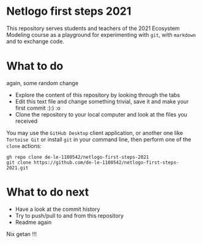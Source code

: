 # Netlogo first steps 2021

This repository serves students and teachers of the 2021 Ecosystem Modeling course as a playground for experimenting with `git`, with `markdown` and to exchange code.

# What to do

again, some random change

* Explore the content of this repository by looking through the tabs
* Edit this text file and change something trivial, save it and make your first commit :):) :o
* Clone the repository to your local computer and look at the files you received

You may use the `GitHub Desktop` client application, or another one like `Tortoise Git` or install `git` in your command line, then perform one of the `clone` actions:

```
gh repo clone de-le-1100542/netlogo-first-steps-2021
git clone https://github.com/de-le-1100542/netlogo-first-steps-2021.git
```
# What to do next

* Have a look at the commit history
* Try to push/pull to and from this repository
* Readme again


Nix getan !!!
